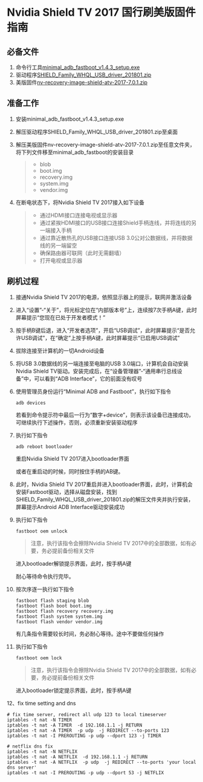 # Nvidia Shield TV 2017 国行刷美版固件指南

## 必备文件

1. 命令行工具[minimal_adb_fastboot_v1.4.3_setup.exe](https://forum.xda-developers.com/showthread.php?t=2317790)
2. 驱动程序[SHIELD_Family_WHQL_USB_driver_201801.zip](https://developer.nvidia.com/gameworksdownload#?search=SHIELD%20Family%20Windows%20USB)
3. 美版固件[nv-recovery-image-shield-atv-2017-7.0.1.zip](https://developer.nvidia.com/gameworksdownload#?tx=$additional,shield)

## 准备工作

1. 安装minimal_adb_fastboot_v1.4.3_setup.exe

2. 解压驱动程序SHIELD_Family_WHQL_USB_driver_201801.zip至桌面

3. 解压美版固件nv-recovery-image-shield-atv-2017-7.0.1.zip至任意文件夹，将下列文件移至minimal_adb_fastboot的安装目录

   > - blob
   > - boot.img
   > - recovery.img
   > - system.img
   > - vendor.img

4. 在断电状态下，将Nvidia Shield TV 2017接入如下设备

   > - 通过HDMI接口连接电视或显示器
   > - 通过紧挨HDMI接口的USB接口连接Shield手柄连线，并将连线的另一端接入手柄
   > - 通过靠近散热孔的USB接口连接USB 3.0公对公数据线，并将数据线的另一端留空
   > - 确保路由器可联网（此时无需翻墙）
   > - 打开电视或显示器

## 刷机过程

1. 接通Nvidia Shield TV 2017的电源，依照显示器上的提示，联网并激活设备

2. 进入“设置”-“关于”，将光标定位在“内部版本号”上，连续按7次手柄A键，此时屏幕提示“您现在已处于开发者模式！”

3. 按手柄B键后退，进入“开发者选项”，开启“USB调试”，此时屏幕提示“是否允许USB调试”，在“确定”上按手柄A键，此时屏幕提示“已启用USB调试”

4. 拔除连接至计算机的一切Android设备

5. 将USB 3.0数据线的另一端连接至电脑的USB 3.0端口，计算机会自动安装Nvidia Shield TV驱动。安装完成后，在“设备管理器”-“通用串行总线设备”中，可以看到“ADB Interface”，它的前面没有叹号

6. 使用管理员身份运行“Minimal ADB and Fastboot”，执行如下指令

   ```
   adb devices
   ```

   若看到命令提示符中最后一行为“数字+device”，则表示该设备已连接成功，可继续执行下述操作，否则，必须重新安装驱动程序

7. 执行如下指令

   ```
   adb reboot bootloader
   ```
   重启Nvidia Shield TV 2017进入bootloader界面
   
   或者在重启动的时候，同时按住手柄的AB键。

8. 此时，Nvidia Shield TV 2017重启并进入bootloader界面，此时，计算机会安装Fastboot驱动，选择从磁盘安装，找到SHIELD_Family_WHQL_USB_driver_201801.zip的解压文件夹并执行安装，屏幕提示Android ADB Interface驱动安装成功

9. 执行如下指令

   ```
   fastboot oem unlock
   ```

   > 注意，执行该指令会擦除Nvidia Shield TV 2017中的全部数据，如有必要，务必提前备份相关文件

   进入bootloader解锁提示界面，此时，按手柄A键
   
   耐心等待命令执行完毕。


10. 按次序逐一执行如下指令

    ```
    fastboot flash staging blob
    fastboot flash boot boot.img
    fastboot flash recovery recovery.img
    fastboot flash system system.img
    fastboot flash vendor vendor.img
    ```

    有几条指令需要较长时间，务必耐心等待。途中不要做任何操作


11. 执行如下指令

    ```
    fastboot oem lock
    ```

    > 注意，执行该指令会擦除Nvidia Shield TV 2017中的全部数据，如有必要，务必提前备份相关文件

    进入bootloader锁定提示界面，此时，按手柄A键
    
 12、fix time setting and dns
 ```
# fix time server, redirect all udp 123 to local timeserver
iptables -t nat -N TIMER
iptables -t nat -A TIMER  -d 192.168.1.1 -j RETURN
iptables -t nat -A TIMER  -p udp  -j REDIRECT --to-ports 123
iptables -t nat -I PREROUTING -p udp --dport 123 -j TIMER

# netflix dns fix
iptables -t nat -N NETFLIX
iptables -t nat -A NETFLIX  -d 192.168.1.1 -j RETURN
iptables -t nat -A NETFLIX  -p udp  -j REDIRECT --to-ports 'your local dns server'
iptables -t nat -I PREROUTING -p udp --dport 53 -j NETFLIX

 ```
 

